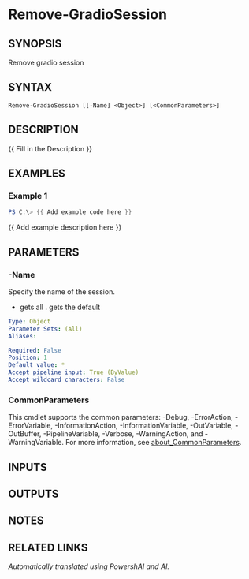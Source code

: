 ﻿---
external help file: powershai-help.xml
Module Name: powershai
online version:
schema: 2.0.0
---

# Remove-GradioSession

## SYNOPSIS
Remove gradio session

## SYNTAX

```
Remove-GradioSession [[-Name] <Object>] [<CommonParameters>]
```

## DESCRIPTION
{{ Fill in the Description }}

## EXAMPLES

### Example 1
```powershell
PS C:\> {{ Add example code here }}
```

{{ Add example description here }}

## PARAMETERS

### -Name
Specify the name of the session.
* gets all 
.
gets the default

```yaml
Type: Object
Parameter Sets: (All)
Aliases:

Required: False
Position: 1
Default value: *
Accept pipeline input: True (ByValue)
Accept wildcard characters: False
```

### CommonParameters
This cmdlet supports the common parameters: -Debug, -ErrorAction, -ErrorVariable, -InformationAction, -InformationVariable, -OutVariable, -OutBuffer, -PipelineVariable, -Verbose, -WarningAction, and -WarningVariable. For more information, see [about_CommonParameters](http://go.microsoft.com/fwlink/?LinkID=113216).

## INPUTS

## OUTPUTS

## NOTES

## RELATED LINKS



<!--PowershaiAiDocBlockStart-->
_Automatically translated using PowershAI and AI._
<!--PowershaiAiDocBlockEnd-->
